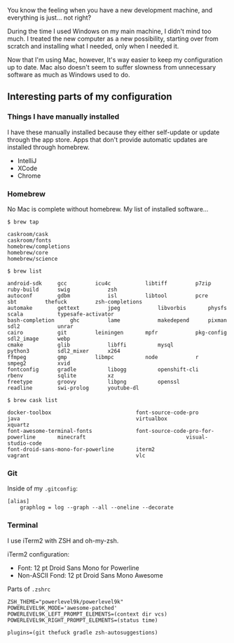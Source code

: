 You know the feeling when you have a new development machine, and everything is just... not right?

During the time I used Windows on my main machine, I didn't mind too much. I treated the new computer as a new possibility, starting over from scratch and installing what I needed, only when I needed it.

Now that I'm using Mac, however, It's way easier to keep my configuration up to date. Mac also doesn't seem to suffer slowness from unnecessary software as much as Windows used to do.

## Interesting parts of my configuration

### Things I have manually installed
I have these manually installed because they either self-update or update through the app store. Apps that don't provide automatic updates are installed through homebrew.

* IntelliJ
* XCode
* Chrome

### Homebrew
No Mac is complete without homebrew. My list of installed software...

```
$ brew tap

caskroom/cask
caskroom/fonts
homebrew/completions
homebrew/core
homebrew/science

$ brew list

android-sdk		gcc			icu4c			libtiff			p7zip			ruby-build		swig			zsh
autoconf		gdbm			isl			libtool			pcre			sbt			thefuck			zsh-completions
automake		gettext			jpeg			libvorbis		physfs			scala			typesafe-activator
bash-completion		ghc			lame			makedepend		pixman			sdl2			unrar
cairo			git			leiningen		mpfr			pkg-config		sdl2_image		webp
cmake			glib			libffi			mysql			python3			sdl2_mixer		x264
ffmpeg			gmp			libmpc			node			r			smpeg2			xvid
fontconfig		gradle			libogg			openshift-cli		rbenv			sqlite			xz
freetype		groovy			libpng			openssl			readline		swi-prolog		youtube-dl

$ brew cask list

docker-toolbox                           font-source-code-pro                     java                                     virtualbox                               xquartz
font-awesome-terminal-fonts              font-source-code-pro-for-powerline       minecraft                                visual-studio-code
font-droid-sans-mono-for-powerline       iterm2                                   vagrant                                  vlc
```

### Git

Inside of my `.gitconfig`:

```
[alias]
	graphlog = log --graph --all --oneline --decorate
```

### Terminal
I use iTerm2 with ZSH and oh-my-zsh.

iTerm2 configuration:
* Font: 12 pt Droid Sans Mono for Powerline
* Non-ASCII Fond: 12 pt Droid Sans Mono Awesome


Parts of `.zshrc`
```
ZSH_THEME="powerlevel9k/powerlevel9k"
POWERLEVEL9K_MODE='awesome-patched'
POWERLEVEL9K_LEFT_PROMPT_ELEMENTS=(context dir vcs)
POWERLEVEL9K_RIGHT_PROMPT_ELEMENTS=(status time)

plugins=(git thefuck gradle zsh-autosuggestions)
```
